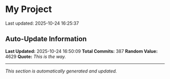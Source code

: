 # My Project


Last updated: 2025-10-24 16:25:37



































































































































































































































































































































































































## Auto-Update Information

**Last Updated:** 2025-10-24 16:50:09
**Total Commits:** 387
**Random Value:** 4629
**Quote:** _This is the way._

---
_This section is automatically generated and updated._